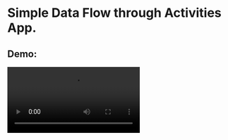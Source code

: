 <h1>Simple Data Flow through Activities App.</h1>
 <h2>Demo:</h2>
 
<video controls>
  <source src="https://github.com/Funkydude6103/SenderReceiverBasicApp/blob/master/demo.mp4" type="video/mp4">
</video>
